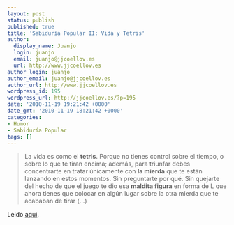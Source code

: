 ```yaml
---
layout: post
status: publish
published: true
title: 'Sabiduría Popular II: Vida y Tetris'
author:
  display_name: Juanjo
  login: juanjo
  email: juanjo@jjcoellov.es
  url: http://www.jjcoellov.es
author_login: juanjo
author_email: juanjo@jjcoellov.es
author_url: http://www.jjcoellov.es
wordpress_id: 195
wordpress_url: http://jjcoellov.es/?p=195
date: '2010-11-19 19:21:42 +0000'
date_gmt: '2010-11-19 18:21:42 +0000'
categories:
- Humor
- Sabiduría Popular
tags: []
---
```

<blockquote>
La vida es como el <strong>tetris</strong>. Porque no tienes control sobre el tiempo, o sobre lo que te tiran encima; además, para triunfar debes concentrarte en tratar únicamente con <strong>la mierda</strong> que te están lanzando en estos momentos. Sin preguntarte por qué.  Sin quejarte del hecho de que el juego te dio esa <strong>maldita figura</strong> en forma de L que ahora tienes que colocar en algún lugar sobre la otra mierda que te acababan de tirar (...)
</p></blockquote>
<p>Leído <a href="http://abrahamshafi.com/post/1410951535/life-is-like-tetris">aquí</a>.</p>
